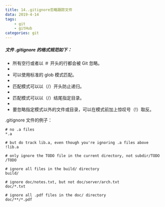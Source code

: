 ```yaml
---
title: 14..gitignore忽略跟踪文件
data: 2019-4-14
tags:
    - git
    - gitHub
categories: git
---
```



##### 文件 .gitignore 的格式规范如下：
- 所有空行或者以 ＃ 开头的行都会被 Git 忽略。
- 
- 可以使用标准的 glob 模式匹配。
- 
- 匹配模式可以以（/）开头防止递归。
- 
- 匹配模式可以以（/）结尾指定目录。
- 
- 要忽略指定模式以外的文件或目录，可以在模式前加上惊叹号（!）取反。


 .gitignore 文件的例子：

```
# no .a files
*.a

# but do track lib.a, even though you're ignoring .a files above
!lib.a

# only ignore the TODO file in the current directory, not subdir/TODO
/TODO

# ignore all files in the build/ directory
build/

# ignore doc/notes.txt, but not doc/server/arch.txt
doc/*.txt

# ignore all .pdf files in the doc/ directory
doc/**/*.pdf
```
